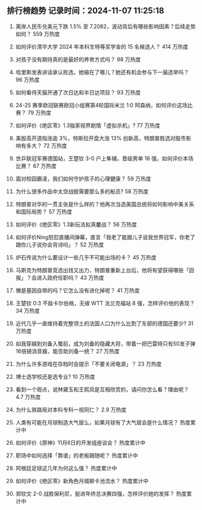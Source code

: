 
## 排行榜趋势 记录时间：2024-11-07 11:25:18
  
  1. 离岸人民币兑美元下跌 1.5% 至 7.2082，波动背后有哪些影响因素？后续走势如何？ 559 万热度
    
  2. 如何评价清华大学 2024 年本科生特等奖学金的 15 名候选人？ 414 万热度
    
  3. 对孩子没有期待真的是最好的养育方式吗？ 98 万热度
    
  4. 哈里斯发表讲话承认败选，她输在了哪儿？她还有机会参与下一届选举吗？ 96 万热度
    
  5. 如何看待天猫开通了次日达和半日达项目？ 93 万热度
    
  6. 24-25 赛季欧冠联赛欧冠小组赛第4轮国际米兰 1:0 阿森纳，如何评价这场比赛？ 79 万热度
    
  7. 如何评价《绝区零》1.3独家视界剧情「虚拟杀机」? 77 万热度
    
  8. 美股高开道指涨逾 3%，特斯拉开盘大涨 13% 创新高，特朗普胜选对股市影响有多大？ 72 万热度
    
  9. 世乒联冠军赛德国站，王楚钦 3-0 户上隼辅，晋级男单 16 强，如何评价本场比赛？ 67 万热度
    
  10. 面对校园霸凌，我们如何守护孩子的心理健康？ 59 万热度
    
  11. 为什么很多作品中太空战舰需要那么多的船员? 58 万热度
    
  12. 特朗普对华的一贯主张是什么样的？他再次当选美国总统将如何影响中美关系和国际局势？ 57 万热度
    
  13. 如何评价《绝区零》1.3新玩法拟真鏖战？ 56 万热度
    
  14. 如何评价Ning怒怼直播间弹幕，直言「我老了能跟儿子说我世界冠军，你老了跟你儿子说你会背诗吗」？ 52 万热度
    
  15. 炉石传说为什么要设计一些几乎不可能出场的卡？ 45 万热度
    
  16. 马斯克为特朗普竞选出钱又出力，特朗普重新上台后，他将有望获得哪些「回报」？会进入政府任职吗？ 43 万热度
    
  17. 懒是基因自带的吗？它怎么没有进化掉呢？ 41 万热度
    
  18. 王楚钦 0:3 不敌卡尔伯格，无缘 WTT 法兰克福站 8 强，怎样评价他的表现？ 34 万热度
    
  19. 近代几乎一直维持着完整领土的法国人口为什么比割了东部的德国还要少? 31 万热度
    
  20. 如我穿越到刘备入蜀前，成为刘备的隐藏大将，带着一把巴雷特只有50发子弹16倍镜消音器，能否助刘备一统？ 27 万热度
    
  21. 为什么许多游戏在存档时会提示「不要关闭电源」？ 23 万热度
    
  22. 博士选学校还是选专业? 10 万热度
    
  23. 看到一个观点，说林黛玉和王熙凤是互相欣赏的，请问你怎么看？理由呢？ 4.7 万热度
    
  24. 为什么铁路局对本科专科一视同仁？ 2.9 万热度
    
  25. 人类有可能在月球制造大气层么，如果月球有了大气层会是什么情况？ 热度累计中
    
  26. 如何评价《原神》11月6日的开发组座谈会？ 热度累计中
    
  27. 职场中如何选择「靠谱」的老板跟随呢？ 热度累计中
    
  28. 阿根廷足球这几年为何这么强？ 热度累计中
    
  29. 如何评价《绝区零》新角色月城柳卡池流水？ 热度累计中
    
  30. 郑钦文 2-0 战胜保利尼，挺进年终总决赛四强，怎样评价她的发挥？ 热度累计中
    